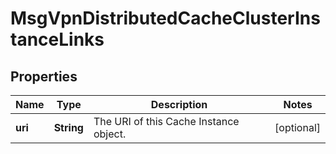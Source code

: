 

# MsgVpnDistributedCacheClusterInstanceLinks


## Properties

| Name | Type | Description | Notes |
|------------ | ------------- | ------------- | -------------|
|**uri** | **String** | The URI of this Cache Instance object. |  [optional] |



